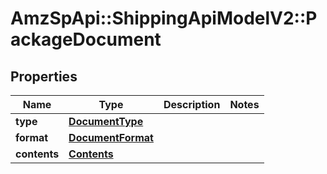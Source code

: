 # AmzSpApi::ShippingApiModelV2::PackageDocument

## Properties
Name | Type | Description | Notes
------------ | ------------- | ------------- | -------------
**type** | [**DocumentType**](DocumentType.md) |  | 
**format** | [**DocumentFormat**](DocumentFormat.md) |  | 
**contents** | [**Contents**](Contents.md) |  | 

